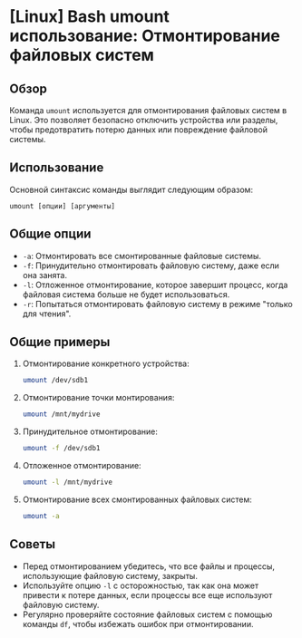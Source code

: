 # [Linux] Bash umount использование: Отмонтирование файловых систем

## Обзор
Команда `umount` используется для отмонтирования файловых систем в Linux. Это позволяет безопасно отключить устройства или разделы, чтобы предотвратить потерю данных или повреждение файловой системы.

## Использование
Основной синтаксис команды выглядит следующим образом:
```
umount [опции] [аргументы]
```

## Общие опции
- `-a`: Отмонтировать все смонтированные файловые системы.
- `-f`: Принудительно отмонтировать файловую систему, даже если она занята.
- `-l`: Отложенное отмонтирование, которое завершит процесс, когда файловая система больше не будет использоваться.
- `-r`: Попытаться отмонтировать файловую систему в режиме "только для чтения".

## Общие примеры
1. Отмонтирование конкретного устройства:
   ```bash
   umount /dev/sdb1
   ```

2. Отмонтирование точки монтирования:
   ```bash
   umount /mnt/mydrive
   ```

3. Принудительное отмонтирование:
   ```bash
   umount -f /dev/sdb1
   ```

4. Отложенное отмонтирование:
   ```bash
   umount -l /mnt/mydrive
   ```

5. Отмонтирование всех смонтированных файловых систем:
   ```bash
   umount -a
   ```

## Советы
- Перед отмонтированием убедитесь, что все файлы и процессы, использующие файловую систему, закрыты.
- Используйте опцию `-l` с осторожностью, так как она может привести к потере данных, если процессы все еще используют файловую систему.
- Регулярно проверяйте состояние файловых систем с помощью команды `df`, чтобы избежать ошибок при отмонтировании.